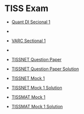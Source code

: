 <html>
<head></head>
<body>
	<h1>TISS Exam</h1>
	<ul> 
	  <li><a href="https://ambarfulzele.github.io/RiyaJain/TISSNETSECTIONAL_1_QuantDI.html">Quant DI Secional 1</a></li>
	</ul>
	<ul> 
	  <li><a href="https://ambarfulzele.github.io/RiyaJain/TISSNETSECTIONAL_1_Solution.html"></a></li>
	</ul>
	<ul> 
	  <li><a href="https://ambarfulzele.github.io/RiyaJain/TISSNETSECTIONAL_2_VARC.html">VARC Sectional 1</a></li>
	</ul>
	<ul> 
	  <li><a href="https://ambarfulzele.github.io/RiyaJain/TISSNETSECTIONAL_2_Solution.html"></a></li>
	</ul>
	<ul> 
	  <li><a href="https://ambarfulzele.github.io/RiyaJain/TISSNET2016.html">TISSNET Question Paper</a></li>
	</ul>
	<ul> 
	  <li><a href="https://ambarfulzele.github.io/RiyaJain/TISSNET2016_Solution.html">TISSNET Question Paper Solution</a></li>
	</ul>
	<ul> 
	  <li><a href="https://ambarfulzele.github.io/RiyaJain/TISSNETMock1.html">TISSNET Mock 1</a></li>
	</ul>
	<ul> 
	  <li><a href="https://ambarfulzele.github.io/RiyaJain/TISSNETMock1_Solution.html">TISSNET Mock 1 Solution</a></li>
	</ul>
	<ul> 
	  <li><a href="https://ambarfulzele.github.io/RiyaJain/TISSMATMock1.html">TISSMAT Mock 1</a></li>
	</ul>
	<ul> 
	  <li><a href="https://ambarfulzele.github.io/RiyaJain/TISSMATMock1_Solution.html">TISSMAT Mock 1 Solution</a></li>
	</ul>
	
</body></html>
